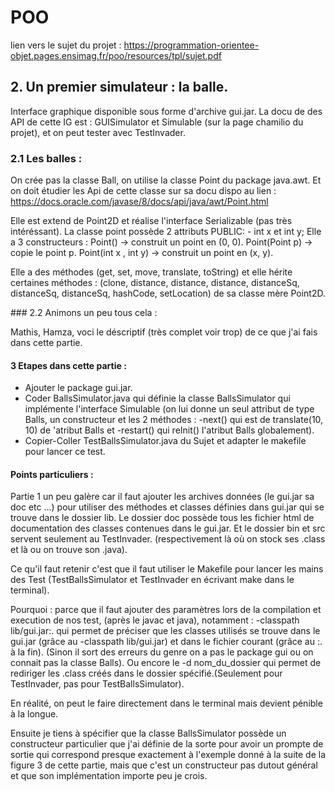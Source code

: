 # POO
lien vers le sujet du projet : https://programmation-orientee-objet.pages.ensimag.fr/poo/resources/tpl/sujet.pdf

## 2. Un premier simulateur : la balle.
Interface graphique disponible sous forme d'archive gui.jar. La docu de des API de cette IG est : GUISimulator et Simulable (sur la page chamilio du projet), et on peut tester avec TestInvader.

### 2.1 Les balles :
On crée pas la classe Ball, on utilise la classe Point du package java.awt. Et on doit étudier les Api de cette classe sur sa docu dispo au lien : https://docs.oracle.com/javase/8/docs/api/java/awt/Point.html 

Elle est extend de Point2D et réalise l'interface Serializable (pas très intéréssant).
La classe point possède 2 attributs PUBLIC: - int x et int y;
Elle a 3 constructeurs : Point() -> construit un point en (0, 0).
                         Point(Point p) -> copie le point p.
                         Point(int x , int y) -> construit un point en (x, y).


Elle a des méthodes (get, set, move, translate, toString) et elle hérite certaines méthodes : (clone, distance, distance, distance, distanceSq, distanceSq, distanceSq, hashCode, setLocation) de sa classe mère Point2D.

### 2.2 Animons un peu tous cela :

Mathis, Hamza, voci le déscriptif (très complet voir trop) de ce que j'ai fais dans cette partie.

#### 3 Etapes dans cette partie : 
- Ajouter le package gui.jar.
- Coder BallsSimulator.java qui définie la classe BallsSimulator qui implémente l'interface Simulable (on lui donne un seul attribut de type Balls, un constructeur et les 2 méthodes : -next() qui est  de translate(10, 10) de 'atribut Balls  et -restart() qui reInit() l'atribut Balls globalement).
- Copier-Coller TestBallsSimulator.java du Sujet et adapter le makefile pour lancer ce test.

#### Points particuliers :

Partie 1 un peu galère car il faut ajouter les archives données (le gui.jar sa doc etc ...) pour utiliser des méthodes et classes définies dans gui.jar qui se trouve dans le dossier lib. Le dossier doc possède tous les fichier   html de documentation des classes contenues dans le gui.jar. Et le dossier bin et src servent seulement au TestInvader. (respectivement là où on stock ses .class et là ou on trouve son .java).

Ce qu'il faut retenir c'est que il faut utiliser le Makefile pour lancer les mains des Test (TestBallsSimulator et TestInvader en écrivant make dans le terminal). 

Pourquoi : parce que il faut ajouter des paramètres lors de la compilation et execution de nos test, (après le javac et java), notamment : -classpath lib/gui.jar:. qui permet de préciser que les classes utilisés se trouve dans le gui.jar (grâce au -classpath lib/gui.jar) et dans le fichier courant (grâce au :. à la fin). (Sinon il sort des erreurs du genre on a pas le package gui ou on connait pas la classe Balls). Ou encore le -d nom_du_dossier qui permet de rediriger les .class créés dans le dossier spécifié.(Seulement pour TestInvader, pas pour TestBallsSimulator). 

En réalité, on peut le faire directement dans le terminal mais devient pénible à la longue.

Ensuite je tiens à spécifier que la classe BallsSimulator possède un constructeur particulier que j'ai définie de la sorte pour avoir un prompte de sortie qui correspond presque exactement à l'exemple donné à la suite de la figure 3 de cette partie, mais que c'est un constructeur pas dutout général et que son implémentation importe peu je crois.